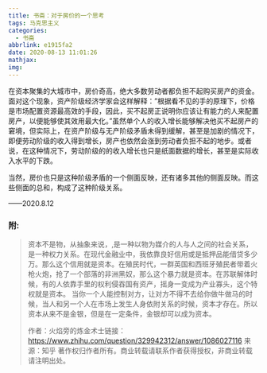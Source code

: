 ```yaml
---
title: 书斋：对于房价的一个思考
tags: 马克思主义
categories:
  - 书斋
abbrlink: e1915fa2
date: 2020-08-13 11:01:26
mathjax:
img:
---
```


在资本聚集的大城市中，房价奇高，绝大多数劳动者都负担不起购买房产的资金。面对这个现象，资产阶级经济学家会这样解释：”根据看不见的手的原理下，价格是市场配置资源最高效的手段，因此，买不起房正说明你应该让有能力的人来配置房产，以便能够使其效用最大化。”虽然单个人的收入增长能够解决他买不起房产的窘境，但实际上，在资产阶级与无产阶级矛盾未得到缓解，甚至是加剧的情况下，即便劳动阶级的收入得到增长，房产也依然会涨到劳动者负担不起的地步。或者说，在这种情况下，劳动阶级的的收入增长也只是纸面数据的增长，甚至是实际收入水平的下跌。

当然，房价也只是这种阶级矛盾的一个侧面反映，还有诸多其他的侧面反映。而这些侧面的总和，构成了这种阶级关系。

——2020.8.12

### 附:

> 资本不是物，从抽象来说，,是一种以物为媒介的人与人之间的社会关系，是一种权力关系。在现代金融业中，我依靠良好信用或是抵押品能借贷多少万。那么这个信用就是资本。在殖民时代，一群英国和西班牙殖民者带着火枪火炮，抢了一个部落的非洲黑奴，那么这个暴力就是资本。在苏联解体时候，有的人依靠手里的权利侵吞国有资产，摇身一变成为产业寡头，这个特权就是资本。
> 当你一个人能控制对方，让对方不得不去给你做牛做马的时候，当人和另一个人在市场上发生人身依附关系的时候，资本才存在。所以资本从来不是金银，但是在一定条件，金银却可以成为资本。
> 
>作者：火焰旁的炼金术士链接：https://www.zhihu.com/question/329942312/answer/1086027116
> 来源：知乎
> 著作权归作者所有。商业转载请联系作者获得授权，非商业转载请注明出处。